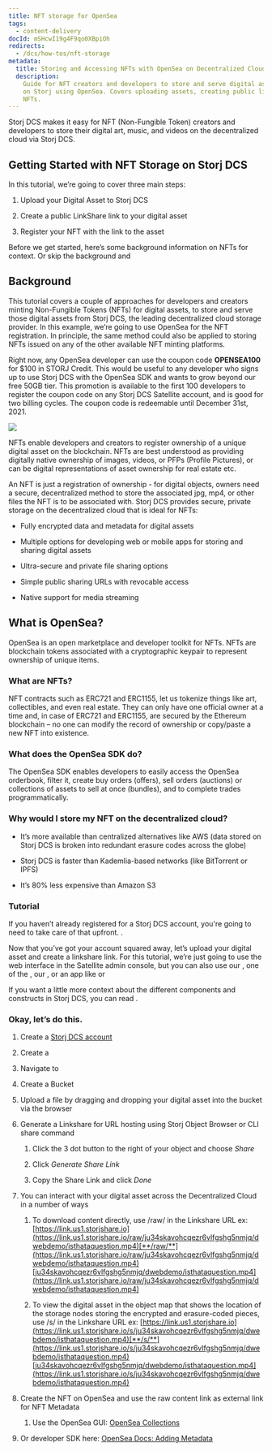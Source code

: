 ```yaml
---
title: NFT storage for OpenSea
tags:
  - content-delivery
docId: mSHcwI19g4F9qo0XBpiOh
redirects:
  - /dcs/how-tos/nft-storage
metadata:
  title: Storing and Accessing NFTs with OpenSea on Decentralized Cloud
  description:
    Guide for NFT creators and developers to store and serve digital assets
    on Storj using OpenSea. Covers uploading assets, creating public links, and registering
    NFTs.
---
```


Storj DCS makes it easy for NFT (Non-Fungible Token) creators and developers to store their digital art, music, and videos on the decentralized cloud via Storj DCS.

## Getting Started with NFT Storage on Storj DCS

In this tutorial, we’re going to cover three main steps:

1.  Upload your Digital Asset to Storj DCS

2.  Create a public LinkShare link to your digital asset

3.  Register your NFT with the link to the asset

Before we get started, here’s some background information on NFTs for context. Or skip the background and[](docId:mSHcwI19g4F9qo0XBpiOh)

## Background

This tutorial covers a couple of approaches for developers and creators minting Non-Fungible Tokens (NFTs) for digital assets, to store and serve those digital assets from Storj DCS, the leading decentralized cloud storage provider. In this example, we’re going to use OpenSea for the NFT registration. In principle, the same method could also be applied to storing NFTs issued on any of the other available NFT minting platforms.

Right now, any OpenSea developer can use the coupon code **OPENSEA100** for $100 in STORJ Credit. This would be useful to any developer who signs up to use Storj DCS with the OpenSea SDK and wants to grow beyond our free 50GB tier. This promotion is available to the first 100 developers to register the coupon code on any Storj DCS Satellite account, and is good for two billing cycles. The coupon code is redeemable until December 31st, 2021.

![](https://link.storjshare.io/raw/jua7rls6hkx5556qfcmhrqed2tfa/docs/images/Atka2Z1N3Y1sHsSK3i1A3_screen-shot-2021-09-02-at-30557-pm.png)

NFTs enable developers and creators to register ownership of a unique digital asset on the blockchain. NFTs are best understood as providing digitally native ownership of images, videos, or PFPs (Profile Pictures), or can be digital representations of asset ownership for real estate etc.

An NFT is just a registration of ownership - for digital objects, owners need a secure, decentralized method to store the associated jpg, mp4, or other files the NFT is to be associated with. Storj DCS provides secure, private storage on the decentralized cloud that is ideal for NFTs:

- Fully encrypted data and metadata for digital assets

- Multiple options for developing web or mobile apps for storing and sharing digital assets

- Ultra-secure and private file sharing options

- Simple public sharing URLs with revocable access

- Native support for media streaming

## What is OpenSea?

OpenSea is an open marketplace and developer toolkit for NFTs. NFTs are blockchain tokens associated with a cryptographic keypair to represent ownership of unique items.

### What are NFTs?

NFT contracts such as ERC721 and ERC1155, let us tokenize things like art, collectibles, and even real estate. They can only have one official owner at a time and, in case of ERC721 and ERC1155, are secured by the Ethereum blockchain – no one can modify the record of ownership or copy/paste a new NFT into existence.

### What does the OpenSea SDK do?

The OpenSea SDK enables developers to easily access the OpenSea orderbook, filter it, create buy orders (offers), sell orders (auctions) or collections of assets to sell at once (bundles), and to complete trades programmatically.

### Why would I store my NFT on the decentralized cloud?

- It’s more available than centralized alternatives like AWS (data stored on Storj DCS is broken into redundant erasure codes across the globe)

- Storj DCS is faster than Kademlia-based networks (like BitTorrent or IPFS)

- It’s 80% less expensive than Amazon S3

### Tutorial

If you haven’t already registered for a Storj DCS account, you're going to need to take care of that upfront. [](docId:HeEf9wiMdlQx9ZdS_-oZS).

Now that you’ve got your account squared away, let’s upload your digital asset and create a linkshare link. For this tutorial, we’re just going to use the web interface in the Satellite admin console, but you can also use our [](docId:tBnCSrmR1jbOewG38fIr4), one of the [](docId:2x_b4StTLjm2WoHEPx2Cm), our [](docId:yYCzPT8HHcbEZZMvfoCFa), or an app like [](docId:OkJongWeLGhPy4KKz34W4) or [](docId:LdrqSoECrAyE_LQMvj3aF)

If you want a little more context about the different components and constructs in Storj DCS, you can read [](docId:M-5oxBinC6J1D-qSNjKYS).

### Okay, let’s do this.

1.  Create a [Storj DCS account](http://storj.io/signup)

2.  Create a [](docId:k6QwBZM3hnzxkCuQxLOal)

3.  Navigate to [](docId:4oDAezF-FcfPr0WPl7knd)

4.  Create a Bucket

5.  Upload a file by dragging and dropping your digital asset into the bucket via the browser

6.  Generate a Linkshare for URL hosting using Storj Object Browser or CLI share command

    1.  Click the 3 dot button to the right of your object and choose _Share_

    2.  Click _Generate Share Link_

    3.  Copy the Share Link and click _Done_

7.  You can interact with your digital asset across the Decentralized Cloud in a number of ways

    1.  ​​To download content directly, use /raw/ in the Linkshare URL ex: [https://link.us1.storjshare.io](https://link.us1.storjshare.io/raw/ju34skavohcqezr6vlfgshg5nmjq/dwebdemo/isthataquestion.mp4)[**/raw/**](https://link.us1.storjshare.io/raw/ju34skavohcqezr6vlfgshg5nmjq/dwebdemo/isthataquestion.mp4)[ju34skavohcqezr6vlfgshg5nmjq/dwebdemo/isthataquestion.mp4](https://link.us1.storjshare.io/raw/ju34skavohcqezr6vlfgshg5nmjq/dwebdemo/isthataquestion.mp4)

    2.  To view the digital asset in the object map that shows the location of the storage nodes storing the encrypted and erasure-coded pieces, use /s/ in the Linkshare URL ex: [https://link.us1.storjshare.io](https://link.us1.storjshare.io/s/ju34skavohcqezr6vlfgshg5nmjq/dwebdemo/isthataquestion.mp4)[**/s/**](https://link.us1.storjshare.io/s/ju34skavohcqezr6vlfgshg5nmjq/dwebdemo/isthataquestion.mp4)[ju34skavohcqezr6vlfgshg5nmjq/dwebdemo/isthataquestion.mp4](https://link.us1.storjshare.io/s/ju34skavohcqezr6vlfgshg5nmjq/dwebdemo/isthataquestion.mp4)

8.  Create the NFT on OpenSea and use the raw content link as external link for NFT Metadata

    1.  Use the OpenSea GUI: [OpenSea Collections](https://opensea.io/collections)

9.  Or developer SDK here: [OpenSea Docs: Adding Metadata](https://docs.opensea.io/docs/2-adding-metadata)
